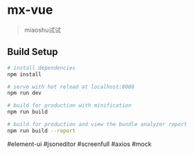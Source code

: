 # mx-vue

> miaoshu试试

## Build Setup

``` bash
# install dependencies
npm install

# serve with hot reload at localhost:8080
npm run dev

# build for production with minification
npm run build

# build for production and view the bundle analyzer report
npm run build --report
```

#element-ui
#jsoneditor
#screenfull
#axios
#mock